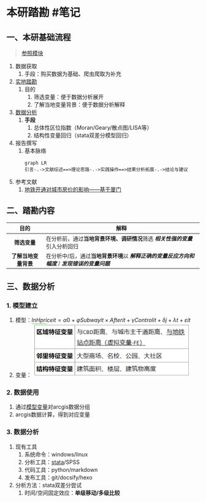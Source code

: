 # 本研踏勘 #笔记

## 一、本研基础流程

> [参照模块](../../project/本研/README/README.md)

1. 数据获取
   1. 手段：购买数据为基础、爬虫爬取为补充
2. [实地踏勘](#二踏勘需求)
   1. 目的
      1. 筛选变量：便于数据分析展开
      2. 了解当地变量背景：便于数据分析解释
3. [数据分析](#三stata实现)
   1. **手段**
      1. 总体性区位指数（Moran/Geary/散点图/LISA等）
      2. 结构性变量回归（stata双差分模型回归）
4. 报告撰写
   1. 基本脉络
      ```mermaid
      graph LR
      引言-.->文献综述==>理论思路-.->实践操作==>结果分析拓展-.->结论与建议
      ```
5. 参考文献
      1. [地铁开通对城市房价的影响——基于厦门](https://kns.cnki.net/KXReader/Detail?invoice=skOndDLpdMFT33zar2NQWcmk30zzNKhpnv84sAfO28T9L%2BT4oETgaE%2B0hVZKZWa39X2gOHkVMtTfuiSLf8fgFUqowxYJ4nc5EeUT4Ucydo06wB%2BY7p00K674FnazuskTdHDSU4fN7YhAdghg6%2BADumXkB5q376kfqcJDRWoH%2FOE%3D&DBCODE=CJFD&FileName=JMDZ202203007&TABLEName=cjfdlast2022&nonce=8C3D58E958424F089255720157906EF8&uid=&TIMESTAMP=1658276419923)

## 二、踏勘内容

|         目的         | 解释                                                                                              |
|:--------------------:| ------------------------------------------------------------------------------------------------- |
|     **筛选变量**     | 在分析前，通过**当地背景环境、调研情况**筛选 ***相关性强的变量*** 引入分析回归                    |
| **了解当地变量背景** | 在分析中/后，通过**当地背景环境**以 ***解释正确的变量反应方向和幅度*** / ***发现错误的变量问题*** |

## 三、数据分析

### 1. 模型建立

1. 模型：$lnHpriceit=α0+φSubwayit×Afterit+γControlit+δj+λt+εit$
2. 变量：![Control变量](https://raw.githubusercontent.com/dsw676676/picture/main/image/%E7%9B%B8%E5%85%B3%E5%8F%98%E9%87%8F.png)

### 2. 数据使用

1. 通过[模型变量](#1-模型建立)对arcgis数据分组
2. arcgis数据计算，得到对应变量

### 3. 数据分析

1. 现有工具
   1. 系统命令：windows/linux
   2. 分析工具：[stata](../../基础代码学习笔记/stata.md)/SPSS
   3. 代码工具：python/markdown
   4. 发布工具：git/docsify/hexo
2. 分析方法：stata双差分尝试
   1. 时间/空间固定效应：**单级移动/多级比较**
